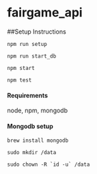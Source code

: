 # fairgame_api

##Setup Instructions

```
npm run setup

npm run start_db

npm start

npm test

```


#### Requirements
node, npm, mongodb

#### Mongodb setup

```
brew install mongodb

sudo mkdir /data

sudo chown -R `id -u` /data
```
